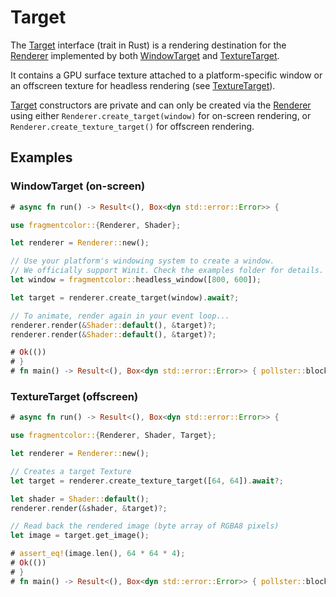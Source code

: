 # Target

The [Target](https://fragmentcolor.org/api/core/target) interface (trait in Rust) is a rendering destination for the [Renderer](https://fragmentcolor.org/api/core/renderer) implemented by both [WindowTarget](https://fragmentcolor.org/api/targets/windowtarget) and [TextureTarget](https://fragmentcolor.org/api/targets/texturetarget).

It contains a GPU surface texture attached to a platform-specific window or an offscreen texture for headless rendering (see [TextureTarget](https://fragmentcolor.org/api/targets/texturetarget)).

[Target](https://fragmentcolor.org/api/core/target) constructors are private and can only be created via the [Renderer](https://fragmentcolor.org/api/core/renderer) using either `Renderer.create_target(window)` for on-screen rendering, or `Renderer.create_texture_target()` for offscreen rendering.

## Examples

### WindowTarget (on-screen)

```rust
# async fn run() -> Result<(), Box<dyn std::error::Error>> {

use fragmentcolor::{Renderer, Shader};

let renderer = Renderer::new();

// Use your platform's windowing system to create a window.
// We officially support Winit. Check the examples folder for details.
let window = fragmentcolor::headless_window([800, 600]);

let target = renderer.create_target(window).await?;

// To animate, render again in your event loop...
renderer.render(&Shader::default(), &target)?;
renderer.render(&Shader::default(), &target)?;

# Ok(())
# }
# fn main() -> Result<(), Box<dyn std::error::Error>> { pollster::block_on(run()) }
```

### TextureTarget (offscreen)

```rust
# async fn run() -> Result<(), Box<dyn std::error::Error>> {

use fragmentcolor::{Renderer, Shader, Target};

let renderer = Renderer::new();

// Creates a target Texture
let target = renderer.create_texture_target([64, 64]).await?;

let shader = Shader::default();
renderer.render(&shader, &target)?;

// Read back the rendered image (byte array of RGBA8 pixels)
let image = target.get_image();

# assert_eq!(image.len(), 64 * 64 * 4);
# Ok(())
# }
# fn main() -> Result<(), Box<dyn std::error::Error>> { pollster::block_on(run()) }
```
